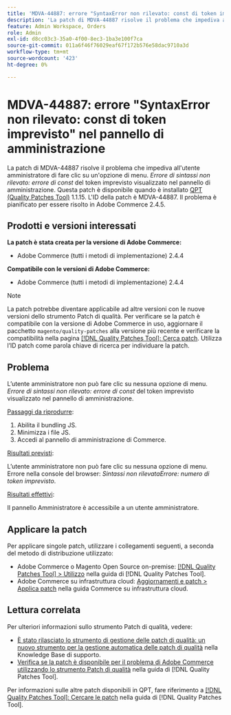 ```yaml
---
title: 'MDVA-44887: errore "SyntaxError non rilevato: const di token imprevisto" nel pannello di amministrazione'
description: 'La patch di MDVA-44887 risolve il problema che impediva all''utente amministratore di fare clic su un''opzione di menu. Nel pannello di amministrazione viene visualizzato l’errore *Uncatch SyntaxError: Unexpected token const* (Sintassi non rilevata: costo token imprevisto*). Questa patch è disponibile quando è installato [Quality Patches Tool (QPT)](https://experienceleague.adobe.com/it/docs/commerce-operations/tools/quality-patches-tool/quality-patches-tool-to-self-serve-quality-patches) 1.1.15. L''ID della patch è MDVA-44887. Il problema è pianificato per essere risolto in Adobe Commerce 2.4.5.'
feature: Admin Workspace, Orders
role: Admin
exl-id: d8cc03c3-35a0-4f00-8ec3-1ba3e100f7ca
source-git-commit: 011a6f46f76029eaf67f172b576e58dac9710a3d
workflow-type: tm+mt
source-wordcount: '423'
ht-degree: 0%

---
```


# MDVA-44887: errore &quot;SyntaxError non rilevato: const di token imprevisto&quot; nel pannello di amministrazione

La patch di MDVA-44887 risolve il problema che impediva all&#39;utente amministratore di fare clic su un&#39;opzione di menu. *Errore di sintassi non rilevato: errore di const* del token imprevisto visualizzato nel pannello di amministrazione. Questa patch è disponibile quando è installato [QPT (Quality Patches Tool)](https://experienceleague.adobe.com/it/docs/commerce-operations/tools/quality-patches-tool/quality-patches-tool-to-self-serve-quality-patches) 1.1.15. L&#39;ID della patch è MDVA-44887. Il problema è pianificato per essere risolto in Adobe Commerce 2.4.5.

## Prodotti e versioni interessati

**La patch è stata creata per la versione di Adobe Commerce:**

* Adobe Commerce (tutti i metodi di implementazione) 2.4.4

**Compatibile con le versioni di Adobe Commerce:**

* Adobe Commerce (tutti i metodi di implementazione) 2.4.4

>[!NOTE]
>
>La patch potrebbe diventare applicabile ad altre versioni con le nuove versioni dello strumento Patch di qualità. Per verificare se la patch è compatibile con la versione di Adobe Commerce in uso, aggiornare il pacchetto `magento/quality-patches` alla versione più recente e verificare la compatibilità nella pagina [[!DNL Quality Patches Tool]: Cerca patch](https://experienceleague.adobe.com/it/docs/commerce-operations/tools/quality-patches-tool/quality-patches-tool-to-self-serve-quality-patches). Utilizza l’ID patch come parola chiave di ricerca per individuare la patch.

## Problema

L’utente amministratore non può fare clic su nessuna opzione di menu. *Errore di sintassi non rilevato: errore di const* del token imprevisto visualizzato nel pannello di amministrazione.

<u>Passaggi da riprodurre</u>:

1. Abilita il bundling JS.
1. Minimizza i file JS.
1. Accedi al pannello di amministrazione di Commerce.

<u>Risultati previsti</u>:

L’utente amministratore non può fare clic su nessuna opzione di menu. Errore nella console del browser: *Sintassi non rilevataErrore: numero di token imprevisto*.

<u>Risultati effettivi</u>:

Il pannello Amministratore è accessibile a un utente amministratore.

## Applicare la patch

Per applicare singole patch, utilizzare i collegamenti seguenti, a seconda del metodo di distribuzione utilizzato:

* Adobe Commerce o Magento Open Source on-premise: [[!DNL Quality Patches Tool] > Utilizzo](/help/tools/quality-patches-tool/usage.md) nella guida di [!DNL Quality Patches Tool].
* Adobe Commerce su infrastruttura cloud: [Aggiornamenti e patch > Applica patch](https://experienceleague.adobe.com/docs/commerce-cloud-service/user-guide/develop/upgrade/apply-patches.html?lang=it) nella guida Commerce su infrastruttura cloud.

## Lettura correlata

Per ulteriori informazioni sullo strumento Patch di qualità, vedere:

* [È stato rilasciato lo strumento di gestione delle patch di qualità: un nuovo strumento per la gestione automatica delle patch di qualità](https://experienceleague.adobe.com/it/docs/commerce-operations/tools/quality-patches-tool/quality-patches-tool-to-self-serve-quality-patches) nella Knowledge Base di supporto.
* [Verifica se la patch è disponibile per il problema di Adobe Commerce utilizzando lo strumento Patch di qualità](/help/tools/quality-patches-tool/patches-available-in-qpt/check-patch-for-magento-issue-with-magento-quality-patches.md) nella guida di [!DNL Quality Patches Tool].

Per informazioni sulle altre patch disponibili in QPT, fare riferimento a [[!DNL Quality Patches Tool]: Cercare le patch](https://experienceleague.adobe.com/tools/commerce-quality-patches/index.html?lang=it) nella guida di [!DNL Quality Patches Tool].
